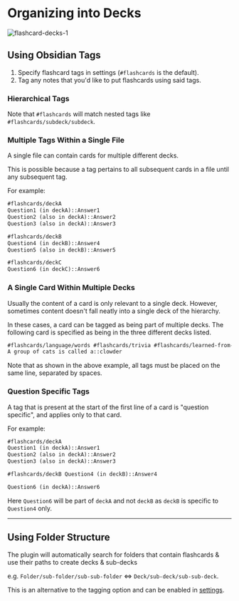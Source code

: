 # Organizing into Decks

![flashcard-decks-1](https://github.com/user-attachments/assets/a207b0f6-b064-443c-9c55-540681b10891)

## Using Obsidian Tags

1. Specify flashcard tags in settings (`#flashcards` is the default).
2. Tag any notes that you'd like to put flashcards using said tags.

### Hierarchical Tags

Note that `#flashcards` will match nested tags like `#flashcards/subdeck/subdeck`.

### Multiple Tags Within a Single File

A single file can contain cards for multiple different decks.

This is possible because a tag pertains to all subsequent cards in a file until any subsequent tag.

For example:

```markdown
#flashcards/deckA
Question1 (in deckA)::Answer1
Question2 (also in deckA)::Answer2
Question3 (also in deckA)::Answer3

#flashcards/deckB
Question4 (in deckB)::Answer4
Question5 (also in deckB)::Answer5

#flashcards/deckC
Question6 (in deckC)::Answer6
```

### A Single Card Within Multiple Decks

Usually the content of a card is only relevant to a single deck. However, sometimes content doesn't fall neatly into a single deck of the hierarchy.

In these cases, a card can be tagged as being part of multiple decks. The following card is specified as being in the three different decks listed.

```markdown
#flashcards/language/words #flashcards/trivia #flashcards/learned-from-tv
A group of cats is called a::clowder
```

Note that as shown in the above example, all tags must be placed on the same line, separated by spaces.

### Question Specific Tags

A tag that is present at the start of the first line of a card is "question specific", and applies only to that card.

For example:

```markdown
#flashcards/deckA
Question1 (in deckA)::Answer1
Question2 (also in deckA)::Answer2
Question3 (also in deckA)::Answer3

#flashcards/deckB Question4 (in deckB)::Answer4

Question6 (in deckA)::Answer6
```

Here `Question6` will be part of `deckA` and not `deckB` as `deckB` is specific to `Question4` only.

---

## Using Folder Structure

The plugin will automatically search for folders that contain flashcards & use their paths to create decks & sub-decks

e.g. `Folder/sub-folder/sub-sub-folder` ⇔ `Deck/sub-deck/sub-sub-deck`.

This is an alternative to the tagging option and can be enabled in [settings](../user-options.md#tags--folders).
